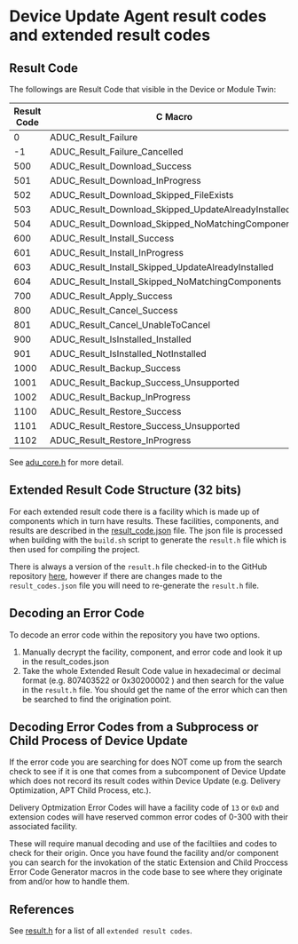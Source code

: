 # Device Update Agent result codes and extended result codes

## Result Code

The followings are Result Code that visible in the Device or Module Twin:

| Result Code | C Macro                                             |
| ----------- | --------------------------------------------------- |
| 0           | ADUC_Result_Failure                                 |
| -1          | ADUC_Result_Failure_Cancelled                       |
| 500         | ADUC_Result_Download_Success                        |
| 501         | ADUC_Result_Download_InProgress                     |
| 502         | ADUC_Result_Download_Skipped_FileExists             |
| 503         | ADUC_Result_Download_Skipped_UpdateAlreadyInstalled |
| 504         | ADUC_Result_Download_Skipped_NoMatchingComponents   |
| 600         | ADUC_Result_Install_Success                         |
| 601         | ADUC_Result_Install_InProgress                      |
| 603         | ADUC_Result_Install_Skipped_UpdateAlreadyInstalled  |
| 604         | ADUC_Result_Install_Skipped_NoMatchingComponents    |
| 700         | ADUC_Result_Apply_Success                           |
| 800         | ADUC_Result_Cancel_Success                          |
| 801         | ADUC_Result_Cancel_UnableToCancel                   |
| 900         | ADUC_Result_IsInstalled_Installed                   |
| 901         | ADUC_Result_IsInstalled_NotInstalled                |
| 1000        | ADUC_Result_Backup_Success                          |
| 1001        | ADUC_Result_Backup_Success_Unsupported              |
| 1002        | ADUC_Result_Backup_InProgress                       |
| 1100        | ADUC_Result_Restore_Success                         |
| 1101        | ADUC_Result_Restore_Success_Unsupported             |
| 1102        | ADUC_Result_Restore_InProgress                      |

See [adu_core.h](../../src/adu_types/inc/aduc/types/adu_core.h) for more detail.

## Extended Result Code Structure (32 bits)

For each extended result code there is a facility which is made up of components which in turn have results. These facilities, components, and results are described in the [result_code.json](../../scripts/error_code_generator_defs/result_codes.json) file. The json file is processed when building with the `build.sh` script to generate the `result.h` file which is then used for compiling the project.

There is always a version of the `result.h` file checked-in to the GitHub repository [here](../../src/inc/aduc/result.h), however if there are changes made to the `result_codes.json` file you will need to re-generate the `result.h` file.

## Decoding an Error Code

To decode an error code within the repository you have two options.

1. Manually decrypt the facility, component, and error code and look it up in the result_codes.json
2. Take the whole Extended Result Code value in hexadecimal or decimal format (e.g. 807403522 or 0x30200002 ) and then search for the value in the `result.h` file. You should get the name of the error which can then be searched to find the origination point.

## Decoding Error Codes from a Subprocess or Child Process of Device Update

If the error code you are searching for does NOT come up from the search check to see if it is one that comes from a subcomponent of Device Update which does not record its result codes within Device Update (e.g. Delivery Optimization, APT Child Process, etc.).

Delivery Optmization Error Codes will have a facility code of `13` or `0xD` and extension codes will have reserved common error codes of 0-300 with their associated facility.

These will require manual decoding and use of the faciltiies and codes to check for their origin. Once you have found the facility and/or component you can search for the invokation of the static Extension and Child Proccess Error Code Generator macros in the code base to see where they originate from and/or how to handle them.

## References

See [result.h](../../src/inc/aduc/result.h) for a list of all `extended result codes`.

